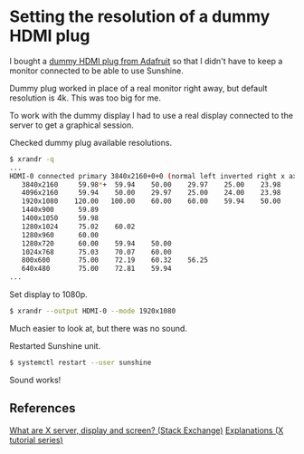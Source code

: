 # Setting the resolution of a dummy HDMI plug

I bought a [dummy HDMI plug from Adafruit](https://www.adafruit.com/product/4247)
so that I didn't have to keep a monitor connected to be able to use Sunshine.

Dummy plug worked in place of a real monitor right away, but default resolution is 4k.
This was too big for me.

To work with the dummy display I had to use a real display connected to the server to get a graphical session.

Checked dummy plug available resolutions.

```sh
$ xrandr -q
...
HDMI-0 connected primary 3840x2160+0+0 (normal left inverted right x axis y axis) 344mm x 195mm
   3840x2160     59.98*+  59.94    50.00    29.97    25.00    23.98  
   4096x2160     59.94    50.00    29.97    25.00    24.00    23.98  
   1920x1080    120.00   100.00    60.00    60.00    59.94    50.00    29.97    25.00    23.98  
   1440x900      59.89  
   1400x1050     59.98  
   1280x1024     75.02    60.02  
   1280x960      60.00  
   1280x720      60.00    59.94    50.00  
   1024x768      75.03    70.07    60.00  
   800x600       75.00    72.19    60.32    56.25  
   640x480       75.00    72.81    59.94  
...
```

Set display to 1080p.

```sh
$ xrandr --output HDMI-0 --mode 1920x1080 
```

Much easier to look at, but there was no sound. 

Restarted Sunshine unit.

```sh
$ systemctl restart --user sunshine
```

Sound works!

## References 

[What are X server, display and screen? (Stack Exchange)](https://web.archive.org/web/20230724161409/https://unix.stackexchange.com/questions/503806/what-are-x-server-display-and-screen)
[Explanations (X tutorial series)](https://web.archive.org/web/20240219064511/https://magcius.github.io/xplain/article/index.html)

